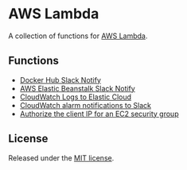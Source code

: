 # AWS Lambda
A collection of functions for [AWS Lambda](https://aws.amazon.com/lambda/).

## Functions
* [Docker Hub Slack Notify](docker-hub-slack-notify)
* [AWS Elastic Beanstalk Slack Notify](aws-eb-slack-notify)
* [CloudWatch Logs to Elastic Cloud](cloudwatch-logs-to-elastic-cloud)
* [CloudWatch alarm notifications to Slack](cloudwatch-alarm-to-slack)
* [Authorize the client IP for an EC2 security group](authorize-ip)

## License
Released under the [MIT license](http://opensource.org/licenses/MIT).
